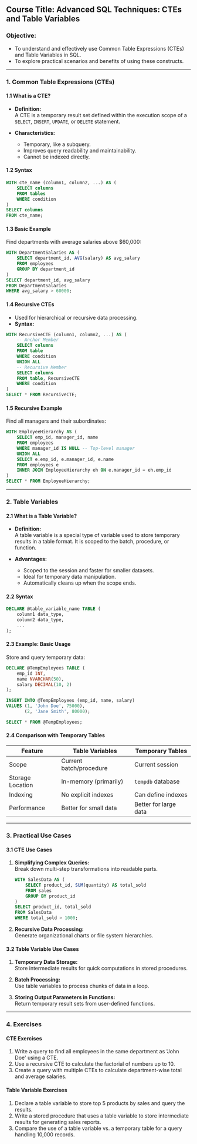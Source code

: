 ## **Course Title:** Advanced SQL Techniques: CTEs and Table Variables

### **Objective:**

- To understand and effectively use Common Table Expressions (CTEs) and Table Variables in SQL.
- To explore practical scenarios and benefits of using these constructs.

---

### **1. Common Table Expressions (CTEs)**

#### **1.1 What is a CTE?**

- **Definition:**  
  A CTE is a temporary result set defined within the execution scope of a `SELECT`, `INSERT`, `UPDATE`, or `DELETE` statement.

- **Characteristics:**
  - Temporary, like a subquery.
  - Improves query readability and maintainability.
  - Cannot be indexed directly.

#### **1.2 Syntax**

```sql
WITH cte_name (column1, column2, ...) AS (
    SELECT columns
    FROM tables
    WHERE condition
)
SELECT columns
FROM cte_name;
```

#### **1.3 Basic Example**

Find departments with average salaries above $60,000:

```sql
WITH DepartmentSalaries AS (
    SELECT department_id, AVG(salary) AS avg_salary
    FROM employees
    GROUP BY department_id
)
SELECT department_id, avg_salary
FROM DepartmentSalaries
WHERE avg_salary > 60000;
```

#### **1.4 Recursive CTEs**

- Used for hierarchical or recursive data processing.
- **Syntax:**

```sql
WITH RecursiveCTE (column1, column2, ...) AS (
    -- Anchor Member
    SELECT columns
    FROM table
    WHERE condition
    UNION ALL
    -- Recursive Member
    SELECT columns
    FROM table, RecursiveCTE
    WHERE condition
)
SELECT * FROM RecursiveCTE;
```

#### **1.5 Recursive Example**

Find all managers and their subordinates:

```sql
WITH EmployeeHierarchy AS (
    SELECT emp_id, manager_id, name
    FROM employees
    WHERE manager_id IS NULL -- Top-level manager
    UNION ALL
    SELECT e.emp_id, e.manager_id, e.name
    FROM employees e
    INNER JOIN EmployeeHierarchy eh ON e.manager_id = eh.emp_id
)
SELECT * FROM EmployeeHierarchy;
```

---

### **2. Table Variables**

#### **2.1 What is a Table Variable?**

- **Definition:**  
  A table variable is a special type of variable used to store temporary results in a table format. It is scoped to the batch, procedure, or function.

- **Advantages:**
  - Scoped to the session and faster for smaller datasets.
  - Ideal for temporary data manipulation.
  - Automatically cleans up when the scope ends.

#### **2.2 Syntax**

```sql
DECLARE @table_variable_name TABLE (
    column1 data_type,
    column2 data_type,
    ...
);
```

#### **2.3 Example: Basic Usage**

Store and query temporary data:

```sql
DECLARE @TempEmployees TABLE (
    emp_id INT,
    name NVARCHAR(50),
    salary DECIMAL(10, 2)
);

INSERT INTO @TempEmployees (emp_id, name, salary)
VALUES (1, 'John Doe', 75000),
       (2, 'Jane Smith', 80000);

SELECT * FROM @TempEmployees;
```

#### **2.4 Comparison with Temporary Tables**

| Feature          | Table Variables         | Temporary Tables      |
| ---------------- | ----------------------- | --------------------- |
| Scope            | Current batch/procedure | Current session       |
| Storage Location | In-memory (primarily)   | `tempdb` database     |
| Indexing         | No explicit indexes     | Can define indexes    |
| Performance      | Better for small data   | Better for large data |

---

### **3. Practical Use Cases**

#### **3.1 CTE Use Cases**

1. **Simplifying Complex Queries:**  
   Break down multi-step transformations into readable parts.

   ```sql
   WITH SalesData AS (
       SELECT product_id, SUM(quantity) AS total_sold
       FROM sales
       GROUP BY product_id
   )
   SELECT product_id, total_sold
   FROM SalesData
   WHERE total_sold > 1000;
   ```

2. **Recursive Data Processing:**  
   Generate organizational charts or file system hierarchies.

#### **3.2 Table Variable Use Cases**

1. **Temporary Data Storage:**  
   Store intermediate results for quick computations in stored procedures.

2. **Batch Processing:**  
   Use table variables to process chunks of data in a loop.

3. **Storing Output Parameters in Functions:**  
   Return temporary result sets from user-defined functions.

---

### **4. Exercises**

#### **CTE Exercises**

1. Write a query to find all employees in the same department as 'John Doe' using a CTE.
2. Use a recursive CTE to calculate the factorial of numbers up to 10.
3. Create a query with multiple CTEs to calculate department-wise total and average salaries.

#### **Table Variable Exercises**

1. Declare a table variable to store top 5 products by sales and query the results.
2. Write a stored procedure that uses a table variable to store intermediate results for generating sales reports.
3. Compare the use of a table variable vs. a temporary table for a query handling 10,000 records.
